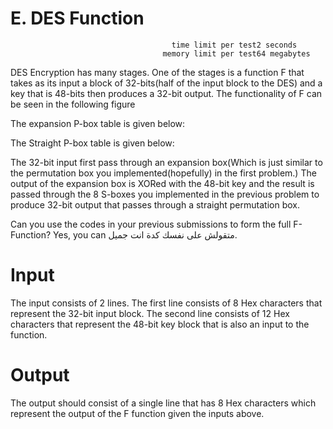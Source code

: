 # E. DES Function
                                        time limit per test2 seconds
                                      memory limit per test64 megabytes

DES Encryption has many stages. One of the stages is a function F that takes as its input a block of 32-bits(half of the input block to the DES) and a key that is 48-bits then produces a 32-bit output. The functionality of F can be seen in the following figure


The expansion P-box table is given below:


The Straight P-box table is given below:


The 32-bit input first pass through an expansion box(Which is just similar to the permutation box you implemented(hopefully) in the first problem.) The output of the expansion box is XORed with the 48-bit key and the result is passed through the 8 S-boxes you implemented in the previous problem to produce 32-bit output that passes through a straight permutation box.

Can you use the codes in your previous submissions to form the full F-Function? Yes, you can متقولش على نفسك كدة انت جميل.

# Input
The input consists of 2 lines. The first line consists of 8 Hex characters that represent the 32-bit input block. The second line consists of 12 Hex characters that represent the 48-bit key block that is also an input to the function.

# Output
The output should consist of a single line that has 8 Hex characters which represent the output of the F function given the inputs above.
